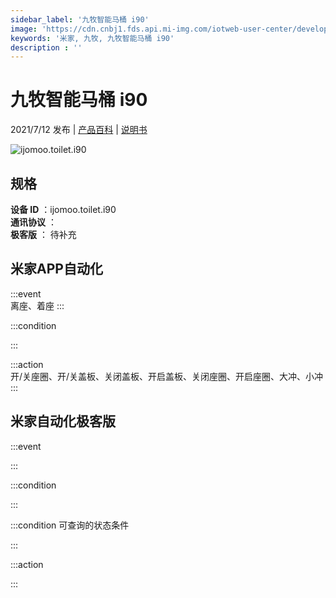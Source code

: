 ```yaml
---
sidebar_label: '九牧智能马桶 i90'
image: 'https://cdn.cnbj1.fds.api.mi-img.com/iotweb-user-center/developer_1679047841372TrC58mOJ.png?GalaxyAccessKeyId=AKVGLQWBOVIRQ3XLEW&Expires=9223372036854775807&Signature=O5o/r95K+yqXeuFzHcCIK2CEf1w='
keywords: '米家, 九牧, 九牧智能马桶 i90'
description : ''
---
```

# 九牧智能马桶 i90

2021/7/12 发布 | [产品百科](https://home.mi.com/webapp/content/baike/product/index.html?model=ijomoo.toilet.i90/) | [说明书](https://home.mi.com/views/introduction.html?model=ijomoo.toilet.i90&region=cn)

![ijomoo.toilet.i90](https://cdn.cnbj1.fds.api.mi-img.com/iotweb-user-center/developer_1679047841372TrC58mOJ.png?GalaxyAccessKeyId=AKVGLQWBOVIRQ3XLEW&Expires=9223372036854775807&Signature=O5o/r95K+yqXeuFzHcCIK2CEf1w=)

## 规格  
> 
**设备 ID** ：ijomoo.toilet.i90  
**通讯协议** ：  
**极客版**  ： 待补充 


## 米家APP自动化  

:::event  
离座、着座
:::

:::condition  

:::

:::action   
开/关座圈、开/关盖板、关闭盖板、开启盖板、关闭座圈、开启座圈、大冲、小冲
:::

## 米家自动化极客版  

:::event  

:::

:::condition  

:::

:::condition 可查询的状态条件  

:::

:::action  

:::

        
